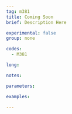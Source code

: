 ```yaml
---
tag: m381
title: Coming Soon
brief: Description Here

experimental: false
group: none

codes:
  - M381

long:

notes:

parameters:

examples:

---
```


